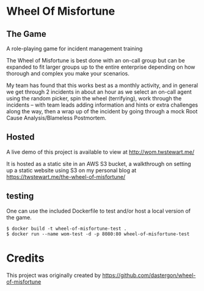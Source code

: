 # Wheel Of Misfortune

## The Game
A role-playing game for incident management training

The Wheel of Misfortune is best done with an on-call group but can be expanded to fit larger groups up to the entire enterprise depending on how thorough and complex you make your scenarios.

My team has found that this works best as a monthly activity, and in general we get through 2 incidents in about an hour as we select an on-call agent using the random picker, spin the wheel (terrifying), work through the incidents – with team leads adding information and hints or extra challenges along the way, then a wrap up of the incident by going through a mock Root Cause Analysis/Blameless Postmortem.

## Hosted
A live demo of this project is available to view at http://wom.twstewart.me/

It is hosted as a static site in an AWS S3 bucket, a walkthrough on setting up a static website using S3 on my personal blog at https://twstewart.me/the-wheel-of-misfortune/


## testing
One can use the included Dockerfile to test and/or host a local version of the game.

```
$ docker build -t wheel-of-misfortune-test .
$ docker run --name wom-test -d -p 8080:80 wheel-of-misfortune-test
```

# Credits
This project was originally created by https://github.com/dastergon/wheel-of-misfortune 




